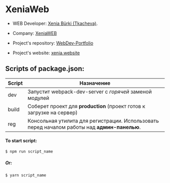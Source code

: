 # XeniaWeb

* WEB Developer: [Xenia Bürki (Tkacheva)](https://up.htmlacademy.ru/adaptive/19/user/830487).
* Company: [XeniaWEB](https://xeniaweb.ch)

* Project's repository: [WebDev-Portfolio](https://github.com/XeniaTkacheva/WebDev-Portfolio)
* Project's website: [xenia.website](https://xenia.website/)

## Scripts of package.json:

| Script | Назначение |
| ------ | ------ |
| dev | Запустит webpack-dev-server с _горячей_ заменой модулей |
| build | Соберет проект для **production** (проект готов к загрузке на сервер) |
| reg | Консольная утилита для регистрации. Использовать перед началом работы над **админ-панелью**. |

#### To start script:
```sh
$ npm run script_name
```

##### Or:
```sh
$ yarn script_name
```
